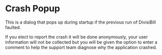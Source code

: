 ﻿# Crash Popup

This is a dialog that pops up during startup if the previous run of DivisiBill faulted.

<object type=image/svg+xml data="crashpage.svg" height=600 style="width:90%"></object>

If you elect to report the crash it will be done anonymously, your user information will not be collected but you will be given the option to enter a comment to help the support team diagnose why the application crashed.
